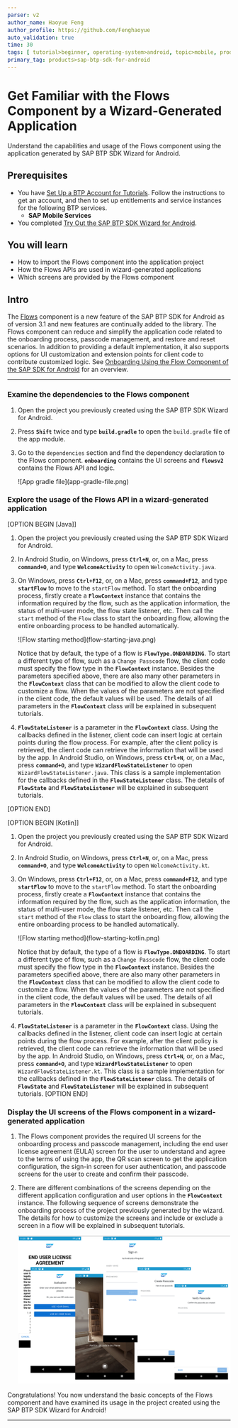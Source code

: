 ```yaml
---
parser: v2
author_name: Haoyue Feng
author_profile: https://github.com/Fenghaoyue
auto_validation: true
time: 30
tags: [ tutorial>beginner, operating-system>android, topic>mobile, products>sap-business-technology-platform]
primary_tag: products>sap-btp-sdk-for-android
---
```


# Get Familiar with the Flows Component by a Wizard-Generated Application
<!-- description --> Understand the capabilities and usage of the Flows component using the application generated by SAP BTP SDK Wizard for Android.

## Prerequisites
- You have [Set Up a BTP Account for Tutorials](group.btp-setup). Follow the instructions to get an account, and then to set up entitlements and service instances for the following BTP services.
    - **SAP Mobile Services**
- You completed [Try Out the SAP BTP SDK Wizard for Android](cp-sdk-android-wizard-app).

## You will learn
  - How to import the Flows component into the application project
  - How the Flows APIs are used in wizard-generated applications
  - Which screens are provided by the Flows component

## Intro
The [Flows](https://help.sap.com/doc/f53c64b93e5140918d676b927a3cd65b/Cloud/en-US/docs-en/guides/features/onboarding/android/newflows/Overview.html) component is a new feature of the SAP BTP SDK for Android as of version 3.1 and new features are continually added to the library. The Flows component can reduce and simplify the application code related to the onboarding process, passcode management, and restore and reset scenarios. In addition to providing a default implementation, it also supports options for UI customization and extension points for client code to contribute customized logic. See [Onboarding Using the Flow Component of the SAP SDK for Android](https://blogs.sap.com/2021/02/02/onboarding-using-the-flow-component-of-the-sap-sdk-for-android/) for an overview.

---

### Examine the dependencies to the Flows component


1.  Open the project you previously created using the SAP BTP SDK Wizard for Android.

2.  Press **`Shift`** twice and type **`build.gradle`** to open the `build.gradle` file of the app module.

3.  Go to the `dependencies` section and find the dependency declaration to the Flows component. **`onboarding`** contains the UI screens and **`flowsv2`** contains the Flows API and logic.

    <!-- border -->![App gradle file](app-gradle-file.png)



### Explore the usage of the Flows API in a wizard-generated application


[OPTION BEGIN [Java]]

1.  Open the project you previously created using the SAP BTP SDK Wizard for Android.

2.  In Android Studio, on Windows, press **`Ctrl+N`**, or, on a Mac, press **`command+O`**, and type **`WelcomeActivity`** to open `WelcomeActivity.java`.

3.  On Windows, press **`Ctrl+F12`**, or, on a Mac, press **`command+F12`**, and type **`startFlow`** to move to the `startFlow` method. To start the onboarding process, firstly create a **`FlowContext`** instance that contains the information required by the flow, such as the application information, the status of multi-user mode, the flow state listener, etc. Then call the `start` method of the `Flow` class to start the onboarding flow, allowing the entire onboarding process to be handled automatically.

    <!-- border -->![Flow starting method](flow-starting-java.png)

    Notice that by default, the type of a flow is **`FlowType.ONBOARDING`**. To start a different type of flow, such as a `Change Passcode` flow, the client code must specify the flow type in the **`FlowContext`** instance. Besides the parameters specified above, there are also many other parameters in the **`FlowContext`** class that can be modified to allow the client code to customize a flow. When the values of the parameters are not specified in the client code, the default values will be used. The details of all parameters in the **`FlowContext`** class will be explained in subsequent tutorials.

4.  **`FlowStateListener`** is a parameter in the **`FlowContext`** class. Using the callbacks defined in the listener, client code can insert logic at certain points during the flow process. For example, after the client policy is retrieved, the client code can retrieve the information that will be used by the app. In Android Studio, on Windows, press **`Ctrl+N`**, or, on a Mac, press **`command+O`**, and type **`WizardFlowStateListener`** to open `WizardFlowStateListener.java`. This class is a sample implementation for the callbacks defined in the **`FlowStateListener`** class. The details of **`FlowState`** and **`FlowStateListener`** will be explained in subsequent tutorials.

[OPTION END]

[OPTION BEGIN [Kotlin]]

1.  Open the project you previously created using the SAP BTP SDK Wizard for Android.

2.  In Android Studio, on Windows, press **`Ctrl+N`**, or, on a Mac, press **`command+O`**, and type **`WelcomeActivity`** to open `WelcomeActivity.kt`.

3.  On Windows, press **`Ctrl+F12`**, or, on a Mac, press **`command+F12`**, and type **`startFlow`** to move to the `startFlow` method. To start the onboarding process, firstly create a **`FlowContext`** instance that contains the information required by the flow, such as the application information, the status of multi-user mode, the flow state listener, etc. Then call the `start` method of the `Flow` class to start the onboarding flow, allowing the entire onboarding process to be handled automatically.

    <!-- border -->![Flow starting method](flow-starting-kotlin.png)

    Notice that by default, the type of a flow is **`FlowType.ONBOARDING`**. To start a different type of flow, such as a `Change Passcode` flow, the client code must specify the flow type in the **`FlowContext`** instance. Besides the parameters specified above, there are also many other parameters in the **`FlowContext`** class that can be modified to allow the client code to customize a flow. When the values of the parameters are not specified in the client code, the default values will be used. The details of all parameters in the **`FlowContext`** class will be explained in subsequent tutorials.

4.  **`FlowStateListener`** is a parameter in the **`FlowContext`** class. Using the callbacks defined in the listener, client code can insert logic at certain points during the flow process. For example, after the client policy is retrieved, the client code can retrieve the information that will be used by the app. In Android Studio, on Windows, press **`Ctrl+N`**, or, on a Mac, press **`command+O`**, and type **`WizardFlowStateListener`** to open `WizardFlowStateListener.kt`. This class is a sample implementation for the callbacks defined in the **`FlowStateListener`** class. The details of **`FlowState`** and **`FlowStateListener`** will be explained in subsequent tutorials.
[OPTION END]


### Display the UI screens of the Flows component in a wizard-generated application


1.  The Flows component provides the required UI screens for the onboarding process and passcode management, including the end user license agreement (EULA) screen for the user to understand and agree to the terms of using the app, the  QR scan screen to get the application configuration, the sign-in screen for user authentication, and passcode screens for the user to create and confirm their passcode.

2.  There are different combinations of the screens depending on the different application configuration and user options in the **`FlowContext`** instance. The following sequence of screens demonstrate the onboarding process of the project previously generated by the wizard. The details for how to customize the screens and include or exclude a screen in a flow will be explained in subsequent tutorials.

    ![Onboarding steps screen](onboarding-steps.png)

Congratulations! You now understand the basic concepts of the Flows component and have examined its usage in the project created using the SAP BTP SDK Wizard for Android!



---
